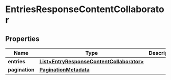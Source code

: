 
# EntriesResponseContentCollaborator

## Properties
Name | Type | Description | Notes
------------ | ------------- | ------------- | -------------
**entries** | [**List&lt;EntryResponseContentCollaborator&gt;**](EntryResponseContentCollaborator.md) |  |  [optional]
**pagination** | [**PaginationMetadata**](PaginationMetadata.md) |  |  [optional]



